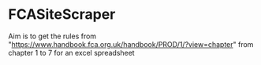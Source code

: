 # FCASiteScraper
Aim is to get the rules from "https://www.handbook.fca.org.uk/handbook/PROD/1/?view=chapter" from chapter 1 to 7 for an excel spreadsheet

